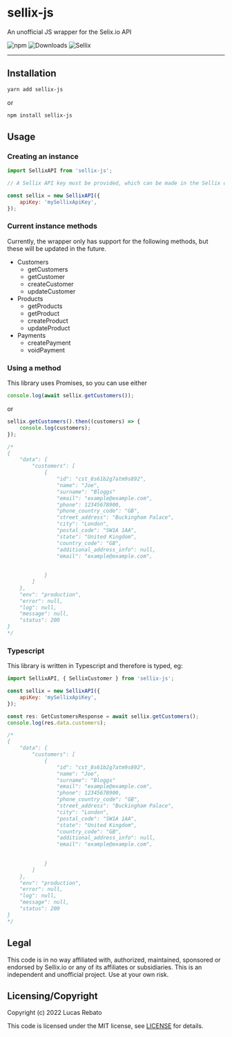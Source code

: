 # sellix-js

An unofficial JS wrapper for the Selix.io API

![npm](https://img.shields.io/npm/v/sellix-js) ![Downloads](https://img.shields.io/npm/dw/sellix-js) ![Sellix](<https://img.shields.io/badge/Sellix-v1%20(latest)-orange>)

---

## Installation

```bash
yarn add sellix-js
```

or

```bash
npm install sellix-js
```

## Usage

### Creating an instance

```js
import SellixAPI from 'sellix-js';

// A Sellix API key must be provided, which can be made in the Sellix dashboard.

const sellix = new SellixAPI({
    apiKey: 'mySellixApiKey',
});
```

### Current instance methods

Currently, the wrapper only has support for the following methods, but these will be updated in the future.

-   Customers
    -   getCustomers
    -   getCustomer
    -   createCustomer
    -   updateCustomer
-   Products
    -   getProducts
    -   getProduct
    -   createProduct
    -   updateProduct
-   Payments
    -   createPayment
    -   voidPayment

### Using a method

This library uses Promises, so you can use either

```js
console.log(await sellix.getCustomers());
```

or

```js
sellix.getCustomers().then((customers) => {
    console.log(customers);
});

/* 
{
    "data": {
        "customers": [
            {
                "id": "cst_8s61b2g7atm9s892",
                "name": "Joe",
                "surname": "Bloggs"
                "email": "example@example.com",
                "phone": 12345678900,
                "phone_country_code": "GB",
                "street_address": "Buckingham Palace",
                "city": "London",
                "postal_code": "SW1A 1AA",
                "state": "United Kingdom",
                "country_code": "GB",
                "additional_address_info": null,
                "email": "example@example.com",
                
                
            }
        ]
    },
    "env": "production",
    "error": null,
    "log": null,
    "message": null,
    "status": 200
}
*/
```

### Typescript

This library is written in Typescript and therefore is typed, eg:

```js
import SellixAPI, { SellixCustomer } from 'sellix-js';

const sellix = new SellixAPI({
    apiKey: 'mySellixApiKey',
});

const res: GetCustomersResponse = await sellix.getCustomers();
console.log(res.data.customers);

/* 
{
    "data": {
        "customers": [
            {
                "id": "cst_8s61b2g7atm9s892",
                "name": "Joe",
                "surname": "Bloggs"
                "email": "example@example.com",
                "phone": 12345678900,
                "phone_country_code": "GB",
                "street_address": "Buckingham Palace",
                "city": "London",
                "postal_code": "SW1A 1AA",
                "state": "United Kingdom",
                "country_code": "GB",
                "additional_address_info": null,
                "email": "example@example.com",
                
                
            }
        ]
    },
    "env": "production",
    "error": null,
    "log": null,
    "message": null,
    "status": 200
}
*/
```

## Legal

This code is in no way affiliated with, authorized, maintained, sponsored or endorsed by Sellix.io or any of its affiliates or subsidiaries.
This is an independent and unofficial project. Use at your own risk.

## Licensing/Copyright

Copyright (c) 2022 Lucas Rebato

This code is licensed under the MIT license, see [LICENSE](https://github.com/rebal15/sellix-js/blob/main/LICENSE) for details.
